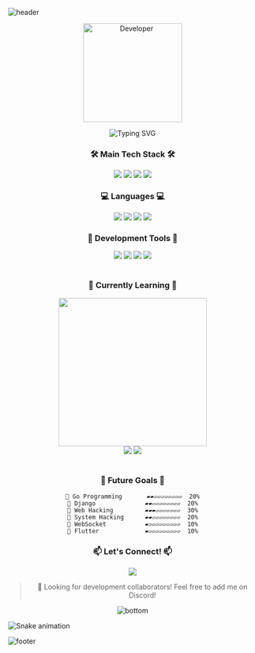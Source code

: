 ![header](https://capsule-render.vercel.app/api?type=waving&color=gradient&height=300&section=header&text=Hello,%20I'm%20KingZio&fontSize=70&animation=fadeIn&fontColor=ffffff)

<div align="center">
  <img src="https://raw.githubusercontent.com/Tarikul-Islam-Anik/Animated-Fluent-Emojis/master/Emojis/People%20with%20professions/Man%20Technologist%20Light%20Skin%20Tone.png" alt="Developer" width="200" />

  <p align="center">
    <img src="https://readme-typing-svg.herokuapp.com?font=Fira+Code&size=25&pause=1000&color=3C91F7&center=true&vCenter=true&random=false&width=600&lines=Backend+%26+Frontend+Developer+%F0%9F%92%BB;Security+Enthusiast+%F0%9F%94%92;Always+Learning+New+Things+%F0%9F%8C%B1" alt="Typing SVG" />
  </p>
</div>

<div align="center">
  
  ### 🛠️ Main Tech Stack 🛠️
  
  <img src="https://img.shields.io/badge/NestJS-E0234E?style=for-the-badge&logo=nestjs&logoColor=white" />
  <img src="https://img.shields.io/badge/Spring_Boot-6DB33F?style=for-the-badge&logo=spring-boot&logoColor=white" />
  <img src="https://img.shields.io/badge/React-20232A?style=for-the-badge&logo=react&logoColor=61DAFB" />
  <img src="https://img.shields.io/badge/TypeScript-007ACC?style=for-the-badge&logo=typescript&logoColor=white" />
</div>

<div align="center">
  
  ### 💻 Languages 💻
  
  <img src="https://img.shields.io/badge/Java-ED8B00?style=for-the-badge&logo=openjdk&logoColor=white" />
  <img src="https://img.shields.io/badge/Python-3776AB?style=for-the-badge&logo=python&logoColor=white" />
  <img src="https://img.shields.io/badge/JavaScript-F7DF1E?style=for-the-badge&logo=javascript&logoColor=black" />
  <img src="https://img.shields.io/badge/C-00599C?style=for-the-badge&logo=c&logoColor=white" />
</div>

<div align="center">
  
  ### 🔧 Development Tools 🔧
  
  <img src="https://img.shields.io/badge/IntelliJ_IDEA-000000?style=for-the-badge&logo=intellij-idea&logoColor=white" />
  <img src="https://img.shields.io/badge/WebStorm-000000?style=for-the-badge&logo=webstorm&logoColor=white" />
  <img src="https://img.shields.io/badge/CLion-000000?style=for-the-badge&logo=clion&logoColor=white" />
  <img src="https://img.shields.io/badge/Visual_Studio_Code-007ACC?style=for-the-badge&logo=visual-studio-code&logoColor=white" />
</div>

<br>

<div align="center">
  
  ### 🌱 Currently Learning 🌱
  
  <div>
    <img src="https://media2.giphy.com/media/SWoSkN6DxTszqIKEqv/giphy.gif?cid=ecf05e47b0el8q6tpqmr8ts0ra9rwftk9wo15k3jx0nba9sz&rid=giphy.gif&ct=g" width="300"/>
  </div>
  
  <img src="https://img.shields.io/badge/Cloud_Computing-4285F4?style=for-the-badge&logo=google-cloud&logoColor=white" />
  <img src="https://img.shields.io/badge/Cybersecurity-FF0000?style=for-the-badge&logo=red-hat&logoColor=white" />
</div>

<br>

<div align="center">
  
  ### 🎯 Future Goals 🎯
  
  ```text
  🔹 Go Programming       ▰▰▱▱▱▱▱▱▱▱  20%
  🔹 Django              ▰▰▱▱▱▱▱▱▱▱  20%
  🔹 Web Hacking         ▰▰▰▱▱▱▱▱▱▱  30%
  🔹 System Hacking      ▰▰▱▱▱▱▱▱▱▱  20%
  🔹 WebSocket           ▰▱▱▱▱▱▱▱▱▱  10%
  🔹 Flutter             ▰▱▱▱▱▱▱▱▱▱  10%
  ```
</div>

<div align="center">
  
  ### 📫 Let's Connect! 📫
  
  <a href="https://discord.com/users/chltjdbs486">
    <img src="https://img.shields.io/badge/Discord-chltjdbs486-7289DA?style=for-the-badge&logo=discord&logoColor=white" />
  </a>
  
  > 💬 Looking for development collaborators! Feel free to add me on Discord!
</div>

<div align="center">
  <img src="https://raw.githubusercontent.com/mayhemantt/mayhemantt/Update/svg/Bottom.svg" alt="bottom" />
</div>

![Snake animation](https://github.com/{your-username}/{your-username}/blob/output/github-contribution-grid-snake.svg)

![footer](https://capsule-render.vercel.app/api?type=waving&color=gradient&height=150&section=footer)
